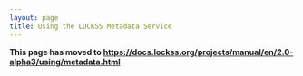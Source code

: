 ```yaml
---
layout: page
title: Using the LOCKSS Metadata Service
---
```


**This page has moved to <https://docs.lockss.org/projects/manual/en/2.0-alpha3/using/metadata.html>**
